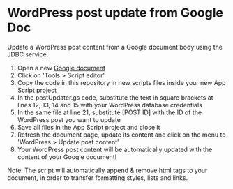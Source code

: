 # WordPress post update from Google Doc
Update a WordPress post content from a Google document body using the JDBC service.

1. Open a new <a href="https://docs.google.com/document/">Google document</a>
2. Click on 'Tools > Script editor'
3. Copy the code in this repository in new scripts files inside your new App Script project
4. In the postUpdater.gs code, substitute the text in square brackets at lines 12, 13, 14 and 15 with your WordPress database credentials
5. In the same file at line 21, substitute [POST ID] with the ID of the WordPress post you want to update
6. Save all files in the App Script project and close it
7. Refresh the document page, update its content and click on the menu to 'WordPress > Update post content'
8. Your WordPress post content will be automatically updated with the content of your Google document!

Note: The script will automatically append & remove html tags to your document, in order to transfer formatting styles, lists and links.
